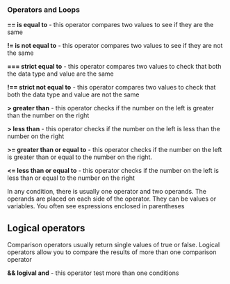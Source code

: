 ### Operators and Loops

**== is equal to** - this operator compares two values to see if they are the same

**!= is not equal to** - this operator compares two values to see if they are not the same

**=== strict equal to** - this operator compares two values to check that both the data type and value are the same

**!== strict not equal to** - this operator compares two values to check that both the data type and value are not the same

**> greater than** - this operator checks if the number on the left is greater than the number on the right

**> less than** - this operator checks if the number on the left is less than the number on the right

**>= greater than or equal to** - this operator checks if the number on the left is greater than or equal to the number on the right.

**<= less than or equal to** - this operator checks if the number on the left is less than or equal to the number on the right

In any condition, there is usually one operator and two operands. The operands are placed on each side of the operator. They can be values or variables. You often see espressions enclosed in parentheses

## Logical operators

Comparison operators usually return single values of true or false. Logical operators allow you to compare the results of more than one comparison operator

**&& logival and** - this operator test more than one conditions
